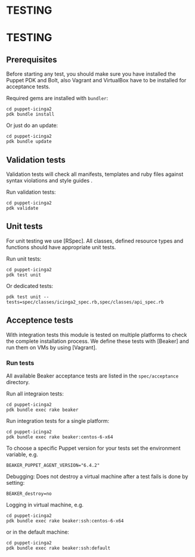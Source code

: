 # TESTING
# TESTING

## Prerequisites
Before starting any test, you should make sure you have installed the Puppet PDK and Bolt,
also Vagrant and VirtualBox have to be installed for acceptance tests.

Required gems are installed with `bundler`:
```
cd puppet-icinga2
pdk bundle install
```

Or just do an update:
```
cd puppet-icinga2
pdk bundle update
```

## Validation tests
Validation tests will check all manifests, templates and ruby files against syntax violations and style guides .

Run validation tests:
```
cd puppet-icinga2
pdk validate
```

## Unit tests
For unit testing we use [RSpec]. All classes, defined resource types and functions should have appropriate unit tests.

Run unit tests:
```
cd puppet-icinga2
pdk test unit
```

Or dedicated tests:
```
pdk test unit --tests=spec/classes/icinga2_spec.rb,spec/classes/api_spec.rb
```


## Acceptence tests
With integration tests this module is tested on multiple platforms to check the complete installation process. We define
these tests with [Beaker] and run them on VMs by using [Vagrant].

### Run tests
All available Beaker acceptance tests are listed in the `spec/acceptance` directory.

Run all integraion tests:
```
cd puppet-icinga2
pdk bundle exec rake beaker
```

Run integration tests for a single platform:
```
cd puppet-icinga2
pdk bundle exec rake beaker:centos-6-x64
```

To choose a specific Puppet version for your tests set the environment variable, e.g.
```
BEAKER_PUPPET_AGENT_VERSION="6.4.2"
```

Debugging: Does not destroy a virtual machine after a test fails is done by setting:

```
BEAKER_destroy=no
```

Logging in virtual machine, e.g.
```
cd puppet-icinga2
pdk bundle exec rake beaker:ssh:centos-6-x64
```

or in the default machine:

```
cd puppet-icinga2
pdk bundle exec rake beaker:ssh:default
```

